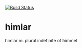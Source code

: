 [![Build
Status](https://app.travis-ci.com/norcams/himlar.svg)](https://app.travis-ci.com/github/norcams/himlar)

himlar
======

himlar m. plural indefinite of himmel
